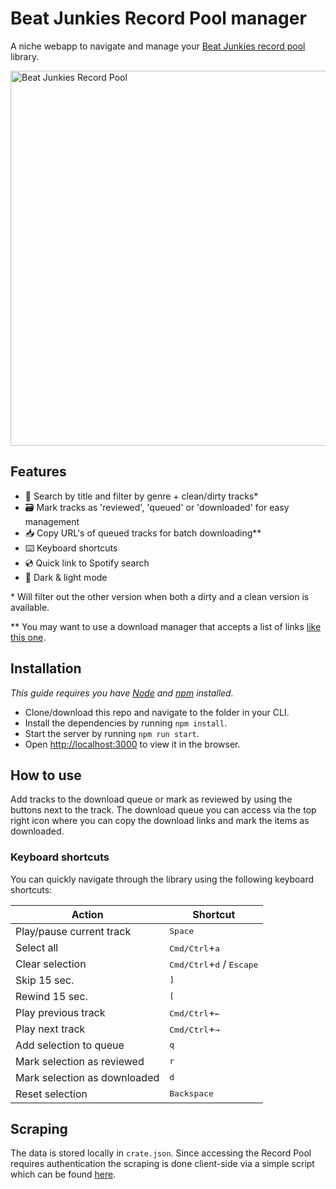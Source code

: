 # Beat Junkies Record Pool manager

A niche webapp to navigate and manage your
[Beat Junkies record pool](https://www.beatjunkies.com/record-pool/) library.

<img title="Beat Junkies Record Pool" src="https://user-images.githubusercontent.com/487182/141512226-0444e9ff-e4b9-48a1-bae3-790d0a57ff65.gif" width="600"  />

## Features

- 🔎 Search by title and filter by genre + clean/dirty tracks\*
- 🗃️ Mark tracks as 'reviewed', 'queued' or 'downloaded' for easy management
- 📥 Copy URL's of queued tracks for batch downloading\*\*
- ⌨️ Keyboard shortcuts
- 💿 Quick link to Spotify search
- 🔅 Dark & light mode

\* Will filter out the other version when both a dirty and a clean version is
available.

\*\* You may want to use a download manager that accepts a list of links
[like this one](https://addons.mozilla.org/en-US/firefox/addon/multithreaded-download-manager/).

## Installation

_This guide requires you have [Node](https://nodejs.org/en/download/) and
[npm](https://docs.npmjs.com/cli/install/) installed._

- Clone/download this repo and navigate to the folder in your CLI.
- Install the dependencies by running `npm install`.
- Start the server by running `npm run start`.
- Open [http://localhost:3000](http://localhost:3000) to view it in the browser.

## How to use

Add tracks to the download queue or mark as reviewed by using the buttons next
to the track. The download queue you can access via the top right icon where you
can copy the download links and mark the items as downloaded.

### Keyboard shortcuts

You can quickly navigate through the library using the following keyboard
shortcuts:

| Action                       | Shortcut                                             |
| ---------------------------- | ---------------------------------------------------- |
| Play/pause current track     | <kbd>Space</kbd>                                     |
| Select all                   | <kbd>Cmd/Ctrl</kbd>+<kbd>a</kbd>                     |
| Clear selection              | <kbd>Cmd/Ctrl</kbd>+<kbd>d</kbd> / <kbd>Escape</kbd> |
| Skip 15 sec.                 | <kbd>]</kbd>                                         |
| Rewind 15 sec.               | <kbd>[</kbd>                                         |
| Play previous track          | <kbd>Cmd/Ctrl</kbd>+<kbd>←</kbd>                     |
| Play next track              | <kbd>Cmd/Ctrl</kbd>+<kbd>→</kbd>                     |
| Add selection to queue       | <kbd>q</kbd>                                         |
| Mark selection as reviewed   | <kbd>r</kbd>                                         |
| Mark selection as downloaded | <kbd>d</kbd>                                         |
| Reset selection              | <kbd>Backspace</kbd>                                 |

## Scraping

The data is stored locally in `crate.json`. Since accessing the Record Pool
requires authentication the scraping is done client-side via a simple script
which can be found [here](./src/scraper.js).
